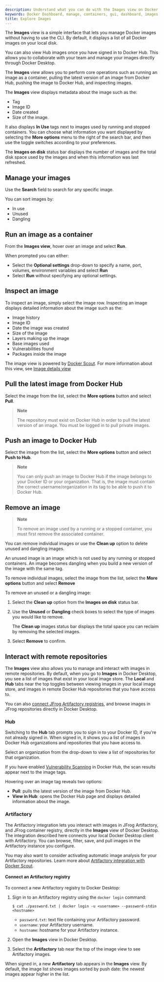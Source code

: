 ```yaml
---
description: Understand what you can do with the Images view on Docker Dashboard
keywords: Docker Dashboard, manage, containers, gui, dashboard, images, user manual
title: Explore Images
---
```


The **Images**  view is a simple interface that lets you manage Docker images without having to use the CLI. By default, it displays a list of all Docker images on your local disk. 

You can also view Hub images once you have signed in to Docker Hub. This allows you to collaborate with your team and manage your images directly through Docker Desktop.

The **Images** view allows you to perform core operations such as running an image as a container, pulling the latest version of an image from Docker Hub, pushing the image to Docker Hub, and inspecting images.

The **Images** view displays metadata about the image such as the:
- Tag
- Image ID
- Date created
- Size of the image.

It also displays **In Use** tags next to images used by running and stopped containers. You can choose what information you want displayed by selecting the **More options** menu to the right of the search bar, and then use the toggle switches according to your preferences. 

The **Images on disk** status bar displays the number of images and the total disk space used by the images and when this information was last refreshed.

## Manage your images

Use the **Search** field to search for any specific image.

You can sort images by:

- In use
- Unused
- Dangling

## Run an image as a container

From the **Images view**, hover over an image and select **Run**.

When prompted you can either:

- Select the **Optional settings** drop-down to specify a name, port, volumes, environment variables and select **Run**
- Select **Run** without specifying any optional settings.

## Inspect an image

To inspect an image, simply select the image row. Inspecting an image displays detailed information about the image such as the:

- Image history
- Image ID
- Date the image was created
- Size of the image
- Layers making up the image
- Base images used
- Vulnerabilities found
- Packages inside the image

The image view is powered by [Docker Scout](../../scout/index.md).
For more information about this view, see [Image details view](../../scout/image-details-view.md)

## Pull the latest image from Docker Hub

Select the image from the list, select the **More options** button and select **Pull**.

> **Note**
>
> The repository must exist on Docker Hub in order to pull the latest version of an image. You must be logged in to pull private images.

## Push an image to Docker Hub

Select the image from the list, select the **More options** button and select **Push to Hub**.

> **Note**
>
> You can only push an image to Docker Hub if the image belongs to your Docker ID or your organization. That is, the image must contain the correct username/organization in its tag to be able to push it to Docker Hub.

## Remove an image

> **Note**
>
> To remove an image used by a running or a stopped container, you must first remove the associated container.

You can remove individual images or use the **Clean up** option to delete unused and dangling images.

An unused image is an image which is not used by any running or stopped containers. An image becomes dangling when you build a new version of the image with the same tag.

To remove individual images, select the image from the list, select the **More options** button and select **Remove**

To remove an unused or a dangling image:

1. Select the **Clean up** option from the **Images on disk** status bar.
2. Use the **Unused** or **Dangling** check boxes to select the type of images you would like to remove.

    The **Clean up** images status bar displays the total space you can reclaim by removing the selected images.
3. Select **Remove** to confirm.

## Interact with remote repositories

The **Images** view also allows you to manage and interact with images in remote repositories.
By default, when you go to **Images** in Docker Desktop, you see a list of images that exist in your local image store.
The **Local** and **Hub** tabs near the top toggles between viewing images in your local image store,
and images in remote Docker Hub repositories that you have access to.

You can also [connect JFrog Artifactory registries](#connect-an-artifactory-registry),
and browse images in JFrog repositories directly in Docker Desktop.

### Hub

Switching to the **Hub** tab prompts you to sign in to your Docker ID, if you're not already signed in.
When signed in, it shows you a list of images in Docker Hub organizations and repositories that you have access to.

Select an organization from the drop-down to view a list of repositories for that organization.

If you have enabled [Vulnerability Scanning](../../docker-hub/vulnerability-scanning.md) in Docker Hub, the scan results appear next to the image tags.

Hovering over an image tag reveals two options:

- **Pull**: pulls the latest version of the image from Docker Hub.
- **View in Hub**: opens the Docker Hub page and displays detailed information about the image.

### Artifactory

The Artifactory integration lets you interact with images in JFrog Artifactory,
and JFrog container registry, directly in the **Images** view of Docker Desktop.
The integration described here connects your local Docker Desktop client with Artifactory.
You can browse, filter, save, and pull images in the Artifactory instance you configure.

You may also want to consider activating automatic image analysis for your Artifactory repositories.
Learn more about [Artifactory integration with Docker Scout](../../scout/artifactory.md).

#### Connect an Artifactory registry

To connect a new Artifactory registry to Docker Desktop:

1. Sign in to an Artifactory registry using the `docker login` command:

   ```console
   $ cat ./password.txt | docker login -u <username> --password-stdin <hostname>
   ```

   - `password.txt`: text file containing your Artifactory password.
   - `username`: your Artifactory username.
   - `hostname`: hostname for your Artifactory instance.

2. Open the **Images** view in Docker Desktop.
3. Select the **Artifactory** tab near the top of the image view to see Artifactory images.

When signed in, a new **Artifactory** tab appears in the **Images** view.
By default, the image list shows images sorted by push date: the newest images appear higher in the list.

